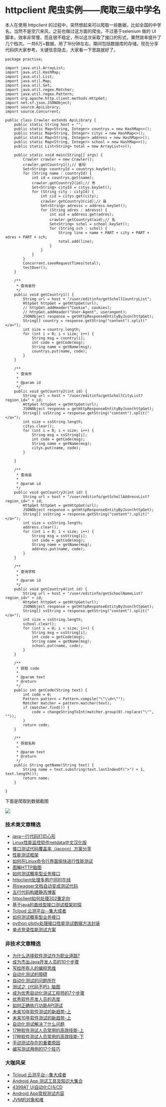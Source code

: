 # httpclient 爬虫实例——爬取三级中学名

本人在使用 httpclient 的过程中，突然想起来可以爬取一些数据，比如全国的中学名。当然不是空穴来风，之前也做过这方面的爬虫，不过基于selenium 做的 UI 脚本，效率非常慢，而且很不稳定，所以这次采取了接口的形式，果然效率提升了几个档次。一共6万+数据，用了16分钟左右，期间包括数据库的存储。现在分享代码供大家参考。关键信息隐去，大家看一下思路就好了。


```
package practise;
 
import java.util.ArrayList;
import java.util.HashMap;
import java.util.List;
import java.util.Map;
import java.util.Set;
import java.util.regex.Matcher;
import java.util.regex.Pattern;
import org.apache.http.client.methods.HttpGet;
import net.sf.json.JSONObject;
import source.ApiLibrary;
import source.Concurrent;
 
public class Crawler extends ApiLibrary {
	public static String host = "";
	public static Map<String, Integer> countrys = new HashMap<>();
	public static Map<String, Integer> citys = new HashMap<>();
	public static Map<String, Integer> address = new HashMap<>();
	public static Map<String, Integer> school = new HashMap<>();
	public static List<String> total = new ArrayList<>();
 
	public static void main(String[] args) {
		Crawler crawler = new Crawler();
		crawler.getCountry1();// 省份
		Set<String> countryId = countrys.keySet();
		for (String name : countryId) {
			int id = countrys.get(name);
			crawler.getCountry2(id);// 市
			Set<String> cityId = citys.keySet();
			for (String city : cityId) {
				int cid = citys.get(city);
				crawler.getCountry3(cid);// 县
				Set<String> adresss = address.keySet();
				for (String adres : adresss) {
					int aid = address.get(adres);
					crawler.getCountry4(aid);// 名
					Set<String> schol = school.keySet();
					for (String sch : schol) {
						String line = name + PART + city + PART + adres + PART + sch;
						total.add(line);
					}
				}
			}
		}
		Concurrent.saveRequestTimes(total);
		testOver();
	}
 
	/**
	 * 查询省份
	 */
	public void getCountry1() {
		String url = host + "/user/editinfo/getSchollCountryList";
		HttpGet httpGet = getHttpGet(url);
		// httpGet.addHeader("Cookie", cookies);
		// httpGet.addHeader("User-Agent", userangent);
		JSONObject response = getHttpResponseEntityByJson(httpGet);
		String[] country = response.getString("content").split("</a>");
		int size = country.length;
		for (int i = 0; i < size; i++) {
			String msg = country[i];
			int code = getCode(msg);
			String name = getName(msg);
			countrys.put(name, code);
		}
	}
 
	/**
	 * 查询市
	 * 
	 * @param id
	 */
	public void getCountry2(int id) {
		String url = host + "/user/editinfo/getSchollCityList?region_id=" + id;
		HttpGet httpGet = getHttpGet(url);
		JSONObject response = getHttpResponseEntityByJson(httpGet);
		String[] ssString = response.getString("content").split("</a>");
		int size = ssString.length;
		citys.clear();
		for (int i = 0; i < size; i++) {
			String msg = ssString[i];
			int code = getCode(msg);
			String name = getName(msg);
			citys.put(name, code);
		}
 
	}
 
	/**
	 * 查询县
	 * 
	 * @param id
	 */
	public void getCountry3(int id) {
		String url = host + "/user/editinfo/getSchollAddressList?region_id=" + id;
		HttpGet httpGet = getHttpGet(url);
		JSONObject response = getHttpResponseEntityByJson(httpGet);
		String[] ssString = response.getString("content").split("</a>");
		int size = ssString.length;
		address.clear();
		for (int i = 0; i < size; i++) {
			String msg = ssString[i];
			int code = getCode(msg);
			String name = getName(msg);
			address.put(name, code);
		}
	}
 
	/**
	 * 查询学校
	 * 
	 * @param id
	 */
	public void getCountry4(int id) {
		String url = host + "/user/editinfo/getSchoolNameList?region_id=" + id;
		HttpGet httpGet = getHttpGet(url);
		JSONObject response = getHttpResponseEntityByJson(httpGet);
		String[] ssString = response.getString("content").split("</a>");
		int size = ssString.length;
		school.clear();
		for (int i = 0; i < size; i++) {
			String msg = ssString[i];
			int code = getCode(msg);
			String name = getName(msg);
			school.put(name, code);
		}
	}
 
	/**
	 * 获取 code
	 * 
	 * @param text
	 * @return
	 */
	public int getCode(String text) {
		int code = 0;
		Pattern pattern = Pattern.compile("\"\\d+\"");
		Matcher matcher = pattern.matcher(text);
		if (matcher.find()) {
			code = changeStringToInt(matcher.group(0).replace("\"", ""));
		}
		return code;
	}
 
	/**
	 * 获取名称
	 * 
	 * @param text
	 * @return
	 */
	public String getName(String text) {
		String name = text.substring(text.lastIndexOf(">") + 1, text.length());
		return name;
	}
 
}
```
下面是爬取到数据截图

![](/blog/pic/20180206181404174.png)

### 技术类文章精选

- [java一行代码打印心形](https://mp.weixin.qq.com/s/QPSryoSbViVURpSa9QXtpg)
- [Linux性能监控软件netdata中文汉化版](https://mp.weixin.qq.com/s/fdXtK-5WwKnxjLZdyg6-nA)
- [接口测试代码覆盖率（jacoco）方案分享](https://mp.weixin.qq.com/s/D73Sq6NLjeRKN8aCpGLOjQ)
- [性能测试框架](https://mp.weixin.qq.com/s/3_09j7-5ex35u30HQRyWug)
- [如何在Linux命令行界面愉快进行性能测试](https://mp.weixin.qq.com/s/fwGqBe1SpA2V0lPfAOd04Q)
- [图解HTTP脑图](https://mp.weixin.qq.com/s/100Vm8FVEuXs0x6rDGTipw)
- [如何测试概率型业务接口](https://mp.weixin.qq.com/s/kUVffhjae3eYivrGqo6ZMg)
- [httpclient处理多用户同时在线](https://mp.weixin.qq.com/s/Nuc30Fwy6-Qyr-Pc65t1_g)
- [将swagger文档自动变成测试代码](https://mp.weixin.qq.com/s/SY8mVenj0zMe5b47GS9VSQ)
- [五行代码构建静态博客](https://mp.weixin.qq.com/s/hZnimJOg5OqxRSDyFvuiiQ)
- [httpclient如何处理302重定向](https://mp.weixin.qq.com/s/vg354AjPKhIZsnSu4GZjZg)
- [基于java的直线型接口测试框架初探](https://mp.weixin.qq.com/s/xhg4exdb1G18-nG5E7exkQ)
- [Tcloud 云测平台--集大成者](https://mp.weixin.qq.com/s/29sEO39_NyDiJr-kY5ufdw)
- [如何测试概率型业务接口](https://mp.weixin.qq.com/s/kUVffhjae3eYivrGqo6ZMg)
- [python plotly处理接口性能测试数据方法封装](https://mp.weixin.qq.com/s/NxVdvYlD7PheNCv8AMYqhg)
- [单点登录性能测试方案](https://mp.weixin.qq.com/s/sv8FnvIq44dFEq63LpOD2A)



### 非技术文章精选
- [为什么选择软件测试作为职业道路?](https://mp.weixin.qq.com/s/o83wYvFUvy17kBPLDO609A)
- [成为杰出Java开发人员的10个步骤](https://mp.weixin.qq.com/s/UCNOTSzzvTXwiUX6xpVlyA)
- [写给所有人的编程思维](https://mp.weixin.qq.com/s/Oj33UCnYfbUgzsBzEm2GPQ)
- [自动化测试的障碍](https://mp.weixin.qq.com/s/ZIV7uJp7DzVoKhWOh6lvRg)
- [自动化测试的问题所在](https://mp.weixin.qq.com/s/BhvD7BnkBU8hDBsGUWok6g)
- [测试之《代码不朽》脑图](https://mp.weixin.qq.com/s/2aGLK3knUiiSoex-kmi0GA)
- [成为优秀自动化测试工程师的7个步骤](https://mp.weixin.qq.com/s/wdw1l4AZnPpdPBZZueCcnw)
- [优秀软件开发人员的态度](https://mp.weixin.qq.com/s/0uEEeFaR27aTlyp-sm61bA)
- [如何正确执行功能API测试](https://mp.weixin.qq.com/s/aeGx5O_jK_iTD9KUtylWmA)
- [未来10年软件测试的新趋势-上](https://mp.weixin.qq.com/s/9XgpIfXQRuKg1Pap-tfqYQ)
- [未来10年软件测试的新趋势-上](https://mp.weixin.qq.com/s/9XgpIfXQRuKg1Pap-tfqYQ)
- [自动化测试解决了什么问题](https://mp.weixin.qq.com/s/96k2I_OBHayliYGs2xo6OA)
- [17种软件测试人员常用的高效技能-上](https://mp.weixin.qq.com/s/vrM_LxQMgTSdJxaPnD_CqQ)
- [17种软件测试人员常用的高效技能-下](https://mp.weixin.qq.com/s/uyWdVm74TYKb62eIRKL7nQ)
- [手动测试存在的重要原因](https://mp.weixin.qq.com/s/mW5vryoJIkeskZLkBPFe0Q)
- [编写测试用例的17个技巧](https://mp.weixin.qq.com/s/2OPKYEQkl3o1M9fenF-uMA)


### 大咖风采
- [Tcloud 云测平台--集大成者](https://mp.weixin.qq.com/s/29sEO39_NyDiJr-kY5ufdw)
- [Android App 测试工具及知识大集合](https://mp.weixin.qq.com/s/Xk9rCW8whXOTAQuCfhZqTg)
- [4399AT UI自动化CI与CD](https://mp.weixin.qq.com/s/cVwg8ddnScWPX4uldsJ0fA)
- [Android App常规测试内容](https://mp.weixin.qq.com/s/tweeoS5wTqK3k7R2TVuDXA)
- [JVM的对象和堆](https://mp.weixin.qq.com/s/iNDpTz3gBK3By_bvUnrWOA)

